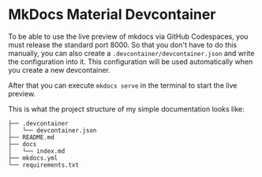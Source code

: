 # MkDocs Material Devcontainer

To be able to use the live preview of mkdocs via GitHub Codespaces, you must release the standard port 8000. So that you don't have to do this manually, you can also create a `.devcontainer/devcontainer.json` and write the configuration into it. This configuration will be used automatically when you create a new devcontainer.

After that you can execute `mkdocs serve` in the terminal to start the live preview.

This is what the project structure of my simple documentation looks like:

```
├── .devcontainer
│   └── devcontainer.json
├── README.md
├── docs
│   └── index.md
├── mkdocs.yml
└── requirements.txt

```